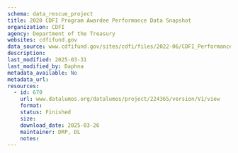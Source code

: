 ```yaml
---
schema: data_rescue_project 
title: 2020 CDFI Program Awardee Performance Data Snapshot
organization: CDFI
agency: Department of the Treasury
websites: cdfifund.gov
data_source: www.cdfifund.gov/sites/cdfi/files/2022-06/CDFI_PerformanceData20_Final.pdf
description: 
last_modified: 2025-03-31
last_modified_by: Daphna
metadata_available: No
metadata_url: 
resources:
  - id: 670
    url: www.datalumos.org/datalumos/project/224365/version/V1/view
    format: 
    status: Finished
    size: 
    download_date: 2025-03-26
    maintainer: DRP, DL
    notes: 
---
```

